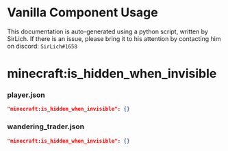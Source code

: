 # Vanilla Component Usage
This documentation is auto-generated using a python script, written by SirLich. If there is an issue, please bring it to his attention by contacting him on discord: `SirLich#1658`

# minecraft:is_hidden_when_invisible
### player.json
```JSON
"minecraft:is_hidden_when_invisible": {}
```

### wandering_trader.json
```JSON
"minecraft:is_hidden_when_invisible": {}
```

